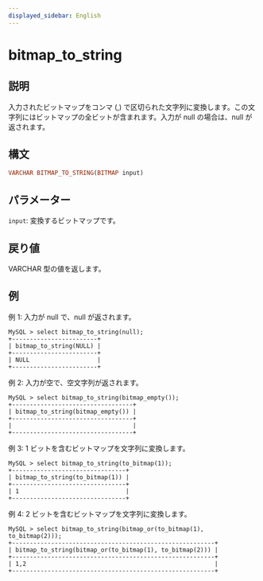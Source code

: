 ```yaml
---
displayed_sidebar: English
---
```


# bitmap_to_string

## 説明

入力されたビットマップをコンマ (,) で区切られた文字列に変換します。この文字列にはビットマップの全ビットが含まれます。入力が null の場合は、null が返されます。

## 構文

```Haskell
VARCHAR BITMAP_TO_STRING(BITMAP input)
```

## パラメーター

`input`: 変換するビットマップです。

## 戻り値

VARCHAR 型の値を返します。

## 例

例 1: 入力が null で、null が返されます。

```Plain Text
MySQL > select bitmap_to_string(null);
+------------------------+
| bitmap_to_string(NULL) |
+------------------------+
| NULL                   |
+------------------------+
```

例 2: 入力が空で、空文字列が返されます。

```Plain Text
MySQL > select bitmap_to_string(bitmap_empty());
+----------------------------------+
| bitmap_to_string(bitmap_empty()) |
+----------------------------------+
|                                  |
+----------------------------------+
```

例 3: 1 ビットを含むビットマップを文字列に変換します。

```Plain Text
MySQL > select bitmap_to_string(to_bitmap(1));
+--------------------------------+
| bitmap_to_string(to_bitmap(1)) |
+--------------------------------+
| 1                              |
+--------------------------------+
```

例 4: 2 ビットを含むビットマップを文字列に変換します。

```Plain Text
MySQL > select bitmap_to_string(bitmap_or(to_bitmap(1), to_bitmap(2)));
+---------------------------------------------------------+
| bitmap_to_string(bitmap_or(to_bitmap(1), to_bitmap(2))) |
+---------------------------------------------------------+
| 1,2                                                     |
+---------------------------------------------------------+
```
